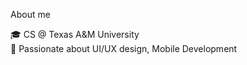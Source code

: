 About me

🎓 CS @ Texas A&M University<br />
🔬 Passionate about UI/UX design, Mobile Development<br />

<!---
jonathan-lor/jonathan-lor is a ✨ special ✨ repository because its `README.md` (this file) appears on your GitHub profile.
You can click the Preview link to take a look at your changes.
--->
